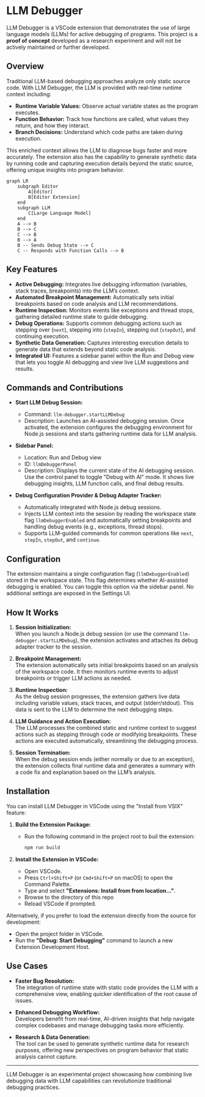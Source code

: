 # LLM Debugger

LLM Debugger is a VSCode extension that demonstrates the use of large language models (LLMs) for active debugging of programs. This project is a **proof of concept** developed as a research experiment and will not be actively maintained or further developed.

## Overview

Traditional LLM-based debugging approaches analyze only static source code. With LLM Debugger, the LLM is provided with real-time runtime context including:
- **Runtime Variable Values:** Observe actual variable states as the program executes.
- **Function Behavior:** Track how functions are called, what values they return, and how they interact.
- **Branch Decisions:** Understand which code paths are taken during execution.

This enriched context allows the LLM to diagnose bugs faster and more accurately. The extension also has the capability to generate synthetic data by running code and capturing execution details beyond the static source, offering unique insights into program behavior.


```mermaid
graph LR
    subgraph Editor
        A[Editor]
        B[Editor Extension]
    end
    subgraph LLM
        C[Large Language Model]
    end
    A --> B
    B --> C
    C --> B
    B --> A
    B -- Sends Debug State --> C
    C -- Responds with Function Calls --> B
```

## Key Features

- **Active Debugging:** Integrates live debugging information (variables, stack traces, breakpoints) into the LLM’s context.
- **Automated Breakpoint Management:** Automatically sets initial breakpoints based on code analysis and LLM recommendations.
- **Runtime Inspection:** Monitors events like exceptions and thread stops, gathering detailed runtime state to guide debugging.
- **Debug Operations:** Supports common debugging actions such as stepping over (`next`), stepping into (`stepIn`), stepping out (`stepOut`), and continuing execution.
- **Synthetic Data Generation:** Captures interesting execution details to generate data that extends beyond static code analysis.
- **Integrated UI:** Features a sidebar panel within the Run and Debug view that lets you toggle AI debugging and view live LLM suggestions and results.

## Commands and Contributions

- **Start LLM Debug Session:**  
  - Command: `llm-debugger.startLLMDebug`  
  - Description: Launches an AI-assisted debugging session. Once activated, the extension configures the debugging environment for Node.js sessions and starts gathering runtime data for LLM analysis.

- **Sidebar Panel:**  
  - Location: Run and Debug view  
  - ID: `llmDebuggerPanel`  
  - Description: Displays the current state of the AI debugging session. Use the control panel to toggle "Debug with AI" mode. It shows live debugging insights, LLM function calls, and final debug results.

- **Debug Configuration Provider & Debug Adapter Tracker:**  
  - Automatically integrated with Node.js debug sessions.  
  - Injects LLM context into the session by reading the workspace state flag `llmDebuggerEnabled` and automatically setting breakpoints and handling debug events (e.g., exceptions, thread stops).
  - Supports LLM-guided commands for common operations like `next`, `stepIn`, `stepOut`, and `continue`.

## Configuration

The extension maintains a single configuration flag (`llmDebuggerEnabled`) stored in the workspace state. This flag determines whether AI-assisted debugging is enabled. You can toggle this option via the sidebar panel. No additional settings are exposed in the Settings UI.

## How It Works

1. **Session Initialization:**  
   When you launch a Node.js debug session (or use the command `llm-debugger.startLLMDebug`), the extension activates and attaches its debug adapter tracker to the session.

2. **Breakpoint Management:**  
   The extension automatically sets initial breakpoints based on an analysis of the workspace code. It then monitors runtime events to adjust breakpoints or trigger LLM actions as needed.

3. **Runtime Inspection:**  
   As the debug session progresses, the extension gathers live data including variable values, stack traces, and output (stderr/stdout). This data is sent to the LLM to determine the next debugging steps.

4. **LLM Guidance and Action Execution:**  
   The LLM processes the combined static and runtime context to suggest actions such as stepping through code or modifying breakpoints. These actions are executed automatically, streamlining the debugging process.

5. **Session Termination:**  
   When the debug session ends (either normally or due to an exception), the extension collects final runtime data and generates a summary with a code fix and explanation based on the LLM’s analysis.

## Installation

You can install LLM Debugger in VSCode using the "Install from VSIX" feature:

1. **Build the Extension Package:**
   - Run the following command in the project root to buil the extension:
     ```bash
     npm run build
     ```

2. **Install the Extension in VSCode:**
   - Open VSCode.
   - Press `Ctrl+Shift+P` (or `Cmd+Shift+P` on macOS) to open the Command Palette.
   - Type and select **"Extensions: Install from from location..."**.
   - Browse to the directory of this repo
   - Reload VSCode if prompted.

Alternatively, if you prefer to load the extension directly from the source for development:
- Open the project folder in VSCode.
- Run the **"Debug: Start Debugging"** command to launch a new Extension Development Host.

## Use Cases

- **Faster Bug Resolution:**  
  The integration of runtime state with static code provides the LLM with a comprehensive view, enabling quicker identification of the root cause of issues.

- **Enhanced Debugging Workflow:**  
  Developers benefit from real-time, AI-driven insights that help navigate complex codebases and manage debugging tasks more efficiently.

- **Research & Data Generation:**  
  The tool can be used to generate synthetic runtime data for research purposes, offering new perspectives on program behavior that static analysis cannot capture.

---

LLM Debugger is an experimental project showcasing how combining live debugging data with LLM capabilities can revolutionize traditional debugging practices.